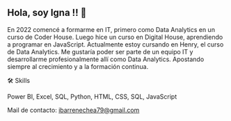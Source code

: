 ## Hola, soy Igna !!  👋
En 2022 comencé a formarme en IT, primero como Data Analytics en un curso de Coder House. Luego hice un curso en Digital House, aprendiendo a programar en JavaScript. Actualmente estoy cursando en Henry, el curso de Data Analytics. Me gustaría poder ser parte de un equipo IT y desarrollarme profesionalmente allí como Data Analytics. Apostando siempre al crecimiento y a la formación continua.

🛠 Skills

Power BI, Excel, SQL, Python, HTML, CSS, SQL, JavaScript  

Mail de contacto: ibarrenechea79@gmail.com

